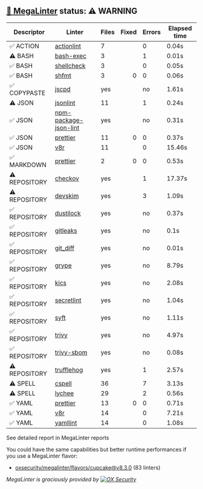 ## [🦙 MegaLinter](https://megalinter.io/8.3.0) status: ⚠️ WARNING

| Descriptor  |                                          Linter                                           |Files|Fixed|Errors|Elapsed time|
|-------------|-------------------------------------------------------------------------------------------|-----|----:|------|------------|
|✅ ACTION    |[actionlint](https://megalinter.io/8.3.0/descriptors/action_actionlint)                    |    7|     |     0|0.04s       |
|⚠️ BASH      |[bash-exec](https://megalinter.io/8.3.0/descriptors/bash_bash_exec)                        |    3|     |     1|0.01s       |
|✅ BASH      |[shellcheck](https://megalinter.io/8.3.0/descriptors/bash_shellcheck)                      |    3|     |     0|0.05s       |
|✅ BASH      |[shfmt](https://megalinter.io/8.3.0/descriptors/bash_shfmt)                                |    3|    0|     0|0.06s       |
|✅ COPYPASTE |[jscpd](https://megalinter.io/8.3.0/descriptors/copypaste_jscpd)                           |yes  |     |no    |1.61s       |
|⚠️ JSON      |[jsonlint](https://megalinter.io/8.3.0/descriptors/json_jsonlint)                          |   11|     |     1|0.24s       |
|✅ JSON      |[npm-package-json-lint](https://megalinter.io/8.3.0/descriptors/json_npm_package_json_lint)|yes  |     |no    |0.31s       |
|✅ JSON      |[prettier](https://megalinter.io/8.3.0/descriptors/json_prettier)                          |   11|    0|     0|0.37s       |
|✅ JSON      |[v8r](https://megalinter.io/8.3.0/descriptors/json_v8r)                                    |   11|     |     0|15.46s      |
|✅ MARKDOWN  |[prettier](https://megalinter.io/8.3.0/descriptors/markdown_prettier)                      |    2|    0|     0|0.53s       |
|⚠️ REPOSITORY|[checkov](https://megalinter.io/8.3.0/descriptors/repository_checkov)                      |yes  |     |     1|17.37s      |
|⚠️ REPOSITORY|[devskim](https://megalinter.io/8.3.0/descriptors/repository_devskim)                      |yes  |     |     3|1.09s       |
|✅ REPOSITORY|[dustilock](https://megalinter.io/8.3.0/descriptors/repository_dustilock)                  |yes  |     |no    |0.37s       |
|✅ REPOSITORY|[gitleaks](https://megalinter.io/8.3.0/descriptors/repository_gitleaks)                    |yes  |     |no    |0.1s        |
|✅ REPOSITORY|[git_diff](https://megalinter.io/8.3.0/descriptors/repository_git_diff)                    |yes  |     |no    |0.01s       |
|✅ REPOSITORY|[grype](https://megalinter.io/8.3.0/descriptors/repository_grype)                          |yes  |     |no    |8.79s       |
|✅ REPOSITORY|[kics](https://megalinter.io/8.3.0/descriptors/repository_kics)                            |yes  |     |no    |2.08s       |
|✅ REPOSITORY|[secretlint](https://megalinter.io/8.3.0/descriptors/repository_secretlint)                |yes  |     |no    |1.04s       |
|✅ REPOSITORY|[syft](https://megalinter.io/8.3.0/descriptors/repository_syft)                            |yes  |     |no    |1.11s       |
|✅ REPOSITORY|[trivy](https://megalinter.io/8.3.0/descriptors/repository_trivy)                          |yes  |     |no    |4.97s       |
|✅ REPOSITORY|[trivy-sbom](https://megalinter.io/8.3.0/descriptors/repository_trivy_sbom)                |yes  |     |no    |0.08s       |
|⚠️ REPOSITORY|[trufflehog](https://megalinter.io/8.3.0/descriptors/repository_trufflehog)                |yes  |     |1     |2.57s       |
|⚠️ SPELL     |[cspell](https://megalinter.io/8.3.0/descriptors/spell_cspell)                             |36   |     |7     |3.13s       |
|⚠️ SPELL     |[lychee](https://megalinter.io/8.3.0/descriptors/spell_lychee)                             |29   |     |2     |0.56s       |
|✅ YAML      |[prettier](https://megalinter.io/8.3.0/descriptors/yaml_prettier)                          |13   |    0|     0|0.71s       |
|✅ YAML      |[v8r](https://megalinter.io/8.3.0/descriptors/yaml_v8r)                                    |14   |     |     0|7.21s       |
|✅ YAML      |[yamllint](https://megalinter.io/8.3.0/descriptors/yaml_yamllint)                          |14   |     |     0|1.08s       |

See detailed report in MegaLinter reports

You could have the same capabilities but better runtime performances if you use a MegaLinter flavor:
- [oxsecurity/megalinter/flavors/cupcake@v8.3.0](https://megalinter.io/8.3.0/flavors/cupcake/) (83 linters)


_MegaLinter is graciously provided by [![OX Security](https://www.ox.security/wp-content/uploads/2022/06/logo.svg?ref=megalinter_comment)](https://www.ox.security/?ref=megalinter)_